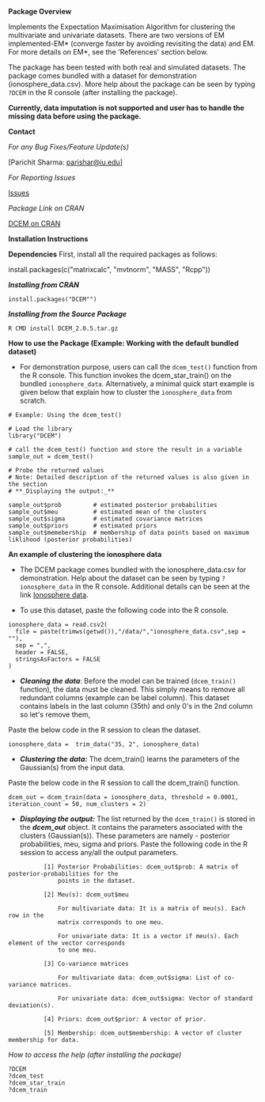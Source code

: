 **Package Overview**

Implements the Expectation Maximisation Algorithm for clustering the multivariate and univariate datasets. There are two versions of EM implemented-EM* (converge faster by avoiding revisiting the data) and EM. For more details on EM\*, see the 'References' section below.  

The package has been tested with both real and simulated datasets. The package comes bundled with a dataset for demonstration (ionosphere_data.csv). More help about the package can be seen by typing `?DCEM` in the R console (after installing the package).

**Currently, data imputation is not supported and user has to handle the missing data before using the package.**


**Contact**

*For any Bug Fixes/Feature Update(s)*

[Parichit Sharma: parishar@iu.edu]

*For Reporting Issues*

[Issues](https://github.com/parichit/DCEM/issues)

*Package Link on CRAN*

[DCEM on CRAN](https://CRAN.R-project.org/package=DCEM)
  
  
**Installation Instructions**

__Dependencies__ First, install all the required packages as follows:

install.packages(c("matrixcalc", "mvtnorm", "MASS", "Rcpp"))

**_Installing from CRAN_**

```
install.packages("DCEM"")
```

**_Installing from the Source Package_**

```
R CMD install DCEM_2.0.5.tar.gz
```

**How to use the Package (Example: Working with the default bundled dataset)**

- For demonstration purpose, users can call the `dcem_test()` function from the R console. This function invokes the dcem_star_train() on the bundled `ionosphere_data`. Alternatively, a minimal quick start example is given below that explain how to cluster the `ionosphere_data` from scratch.

```
# Example: Using the dcem_test()

# Load the library
library("DCEM")

# call the dcem_test() function and store the result in a variable
sample_out = dcem_test()

# Probe the returned values 
# Note: Detailed description of the returned values is also given in the section
# **_Displaying the output:_**

sample_out$prob         # estimated posterior probabilities
sample_out$meu          # estimated mean of the clusters
sample_out$sigma        # estimated covariance matrices
sample_out$priors       # estimated priors
sample_out$memebership  # membership of data points based on maximum liklihood (posterior probabilities)
```

**An example of clustering the ionosphere data**

- The DCEM package comes bundled with the ionosphere_data.csv for demonstration. Help about the dataset can be seen by typing `?ionosphere_data` in the R console. Additional details can be seen at the link [Ionosphere data](http://archive.ics.uci.edu/ml/datasets/Ionospher). 

- To use this dataset, paste the following code into the R console.

```
ionosphere_data = read.csv2(
  file = paste(trimws(getwd()),"/data/","ionosphere_data.csv",sep = ""),
  sep = ",",
  header = FALSE,
  stringsAsFactors = FALSE
)
```

- **_Cleaning the data_**: Before the model can be trained (`dcem_train()` function), the data must be cleaned. This simply means to remove all redundant columns (example can be label column). This dataset contains labels in the last column (35th) and only 0's in the 2nd column so let's remove them,

Paste the below code in the R session to clean the dataset.

```
ionosphere_data =  trim_data("35, 2", ionosphere_data)
```

- **_Clustering the data:_** The dcem_train() learns the parameters of the Gaussian(s) from the input data.

Paste the below code in the R session to call the dcem_train() function.

```
dcem_out = dcem_train(data = ionosphere_data, threshold = 0.0001, iteration_count = 50, num_clusters = 2)
```

- **_Displaying the output:_** The list returned by the `dcem_train()` is stored in the **_dcem_out_** object. It contains the parameters associated with the clusters (Gaussian(s)). These parameters are namely - posterior probabilities, meu, sigma and priors. Paste the following code in the R session to access any/all the output parameters. 

``` 
          [1] Posterior Probabilities: dcem_out$prob: A matrix of posterior-probabilities for the 
              points in the dataset.
              
          [2] Meu(s): dcem_out$meu
              
              For multivariate data: It is a matrix of meu(s). Each row in the  
              matrix corresponds to one meu.
              
              For univariate data: It is a vector if meu(s). Each element of the vector corresponds 
              to one meu.
              
          [3] Co-variance matrices 
          
              For multivariate data: dcem_out$sigma: List of co-variance matrices.
          
              For univariate data: dcem_out$sigma: Vector of standard deviation(s).
               
          [4] Priors: dcem_out$prior: A vector of prior.
          
          [5] Membership: dcem_out$membership: A vector of cluster membership for data.
```

*How to access the help (after installing the package)*

```
?DCEM
?dcem_test
?dcem_star_train
?dcem_train
```

